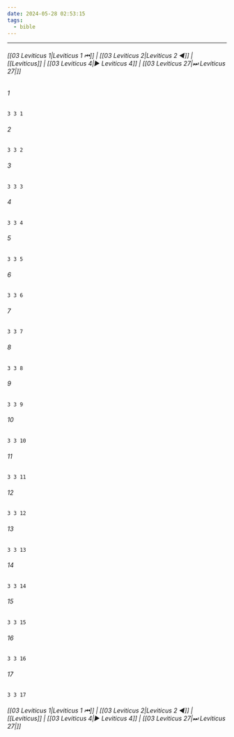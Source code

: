 ```yaml
---
date: 2024-05-28 02:53:15
tags:
  - bible
---
```

___

###### [[03 Leviticus 1|Leviticus 1 ⏮]] | [[03 Leviticus 2|Leviticus 2 ◀]] | [[Leviticus]] | [[03 Leviticus 4|▶ Leviticus 4]] | [[03 Leviticus 27|⏭ Leviticus 27|]]

###### 1
``` verse
3 3 1 
```
###### 2
``` verse
3 3 2 
```
###### 3
``` verse
3 3 3 
```
###### 4
``` verse
3 3 4 
```
###### 5
``` verse
3 3 5 
```
###### 6
``` verse
3 3 6 
```
###### 7
``` verse
3 3 7 
```
###### 8
``` verse
3 3 8 
```
###### 9
``` verse
3 3 9 
```
###### 10
``` verse
3 3 10 
```
###### 11
``` verse
3 3 11 
```
###### 12
``` verse
3 3 12 
```
###### 13
``` verse
3 3 13 
```
###### 14
``` verse
3 3 14 
```
###### 15
``` verse
3 3 15 
```
###### 16
``` verse
3 3 16 
```
###### 17
``` verse
3 3 17 
```

###### [[03 Leviticus 1|Leviticus 1 ⏮]] | [[03 Leviticus 2|Leviticus 2 ◀]] | [[Leviticus]] | [[03 Leviticus 4|▶ Leviticus 4]] | [[03 Leviticus 27|⏭ Leviticus 27|]]

